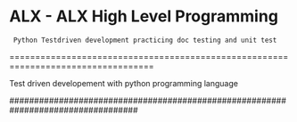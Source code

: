 ALX - ALX High Level Programming
===========================
     Python Testdriven development practicing doc testing and unit test
==================================================================================

Test driven developement with python programming language

##################################################################################